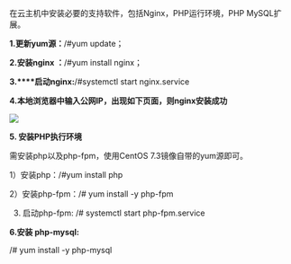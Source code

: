 在云主机中安装必要的支持软件，包括Nginx，PHP运行环境，PHP MySQL扩展。

**1.更新yum源：**/#yum update；

**2.安装nginx ：**/#yum install nginx；

**3.****启动nginx:**/#systemctl start nginx.service

**4.本地浏览器中输入公网IP，出现如下页面，则nginx安装成功**

![](https://img1.jcloudcs.com/cms/57c6db14-0404-4d52-bbe6-3d5cc9d0501120170313153217.png)

**5. 安装PHP执行环境**

需安装php以及php-fpm，使用CentOS 7.3镜像自带的yum源即可。

1）安装php：/#yum install php

2）安装php-fpm：/# yum install -y php-fpm

3) 启动php-fpm: /# systemctl start php-fpm.service

**6.安装 php-mysql:**

/# yum install -y php-mysql